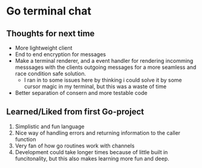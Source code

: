 # Go terminal chat

## Thoughts for next time

- More lightweight client
- End to end encryption for messages
- Make a terminal renderer, and a event handler for rendering incomming messsages with the clients outgoing messages for a more seamless and race condition safe solution.
  - I ran in to some issues here by thinking i could solve it by some cursor magic in my terminal, but this was a waste of time
- Better separation of consern and more testable code

## Learned/Liked from first Go-project

1. Simplistic and fun language
2. Nice way of handling errors and returning information to the caller function
3. Very fan of how go routines work with channels
4. Development could take longer times because of little built in funcitonality, but this also makes learning more fun and deep.

